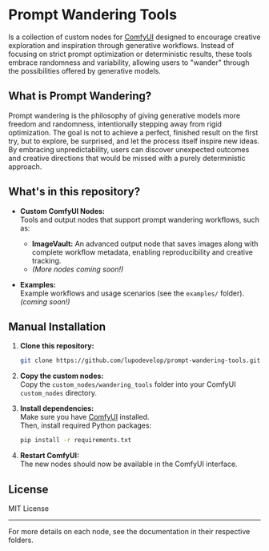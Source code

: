 <!--
Author: Daniele Scaratti (aka lupodevelop)
Date: 2025-05-19
Version: 1.0.0
-->

# Prompt Wandering Tools

 Is a collection of custom nodes for [ComfyUI](https://github.com/comfyanonymous/ComfyUI) designed to encourage creative exploration and inspiration through generative workflows. Instead of focusing on strict prompt optimization or deterministic results, these tools embrace randomness and variability, allowing users to "wander" through the possibilities offered by generative models.

## What is Prompt Wandering?

Prompt wandering is the philosophy of giving generative models more freedom and randomness, intentionally stepping away from rigid optimization. The goal is not to achieve a perfect, finished result on the first try, but to explore, be surprised, and let the process itself inspire new ideas. By embracing unpredictability, users can discover unexpected outcomes and creative directions that would be missed with a purely deterministic approach.

## What's in this repository?

- **Custom ComfyUI Nodes:**  
  Tools and output nodes that support prompt wandering workflows, such as:
  - **ImageVault:** An advanced output node that saves images along with complete workflow metadata, enabling reproducibility and creative tracking.
  - *(More nodes coming soon!)*

- **Examples:**  
  Example workflows and usage scenarios (see the `examples/` folder). *(coming soon!)*

## Manual Installation

1. **Clone this repository:**
   ```sh
   git clone https://github.com/lupodevelop/prompt-wandering-tools.git
   ```

2. **Copy the custom nodes:**  
   Copy the `custom_nodes/wandering_tools` folder into your ComfyUI `custom_nodes` directory.

3. **Install dependencies:**  
   Make sure you have [ComfyUI](https://github.com/comfyanonymous/ComfyUI) installed.  
   Then, install required Python packages:
   ```sh
   pip install -r requirements.txt
   ```

4. **Restart ComfyUI:**  
   The new nodes should now be available in the ComfyUI interface.

## License

MIT License

---

For more details on each node, see the documentation in their respective folders.

